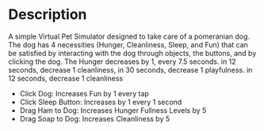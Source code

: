 # Description

A simple Virtual Pet Simulator designed to take care of a pomeranian dog. The dog has 4 necessities (Hunger, Cleanliness, Sleep, and Fun) that can be satisfied by interacting with the dog through objects, the buttons, and by clicking the dog. The Hunger decreases by 1, every 7.5 seconds. in 12 seconds, decrease 1 cleanliness, in 30 seconds, decrease 1 playfulness. in 12 seconds, decrease 1 cleanliness

- Click Dog: Increases Fun by 1 every tap
- Click Sleep Button: Increases by 1 every 1 second
- Drag Ham to Dog: Increases Hunger Fullness Levels by 5
- Drag Soap to Dog: Increases Cleanliness by 5

